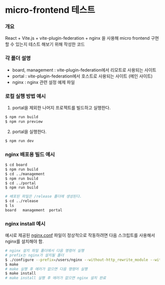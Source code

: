 # micro-frontend 테스트

### 개요
React + Vite.js + vite-plugin-federation + nginx 을 사용해 micro frontend 구현 할 수 있는지 테스트 해보기 위해 작성한 코드

### 각 폴더 설명
- board, management : vite-plugin-federation에서 리모트로 사용되는 사이트
- portal : vite-plugin-federation에서 호스트로 사용되는 사이트 (메인 사이트)
- nginx : nginx 관련 설정 예제 파일

### 로컬 실행 방법 예시
1. portal을 제외한 나머지 프로젝트를 빌드하고 실행한다.

```sh
$ npm run build
$ npm run preview
```

2. portal을 실행한다.
```sh
$ npm run dev
```

### nginx 배포용 빌드 예시
```sh
$ cd board
$ npm run build
$ cd ../management
$ npm run build
$ cd ../portal
$ npm run build

# 배포된 파일은 /release 폴더에 생성된다.
$ cd ../release
$ ls
board   management  portal
```

### nginx install 예시

예시로 제공된 [nginx.conf](./nginx.conf) 파일이 정상적으로 작동하려면 다음 스크립트를 사용해서 nginx를 설치해야 함.

```sh
# nginx 설치 파일 폴더에서 다음 명령어 실행
# prefix는 nginx가 설치될 폴더
$ ./configure --prefix=/users/nginx --without-http_rewrite_module --without-http_gzip_module -with-http_auth_request_module
$ make
# make 실행 후 에러가 없으면 다음 명령어 실행
$ make install
# make install 실행 후 에러가 없으면 nginx 설치 완료
```
